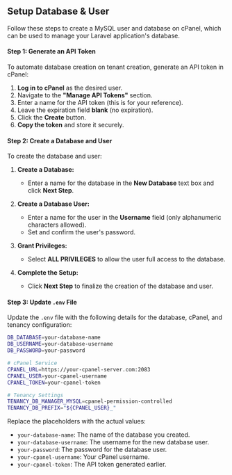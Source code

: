 ## Setup Database & User

Follow these steps to create a MySQL user and database on cPanel, which can be used to manage your Laravel application's database.

#### Step 1: Generate an API Token

To automate database creation on tenant creation, generate an API token in cPanel:

   1. **Log in to cPanel** as the desired user.
   2. Navigate to the **"Manage API Tokens"** section.
   3. Enter a name for the API token (this is for your reference).
   4. Leave the expiration field **blank** (no expiration).
   5. Click the **Create** button.
   6. **Copy the token** and store it securely.

#### Step 2: Create a Database and User

To create the database and user:

1. **Create a Database:**
   - Enter a name for the database in the **New Database** text box and click **Next Step**.

2. **Create a Database User:**
   - Enter a name for the user in the **Username** field (only alphanumeric characters allowed).
   - Set and confirm the user's password.

3. **Grant Privileges:**
   - Select **ALL PRIVILEGES** to allow the user full access to the database.

4. **Complete the Setup:**
   - Click **Next Step** to finalize the creation of the database and user.

#### Step 3: Update `.env` File

Update the `.env` file with the following details for the database, cPanel, and tenancy configuration:

```bash
DB_DATABASE=your-database-name
DB_USERNAME=your-database-username
DB_PASSWORD=your-password

# cPanel Service
CPANEL_URL=https://your-cpanel-server.com:2083
CPANEL_USER=your-cpanel-username
CPANEL_TOKEN=your-cpanel-token

# Tenancy Settings
TENANCY_DB_MANAGER_MYSQL=cpanel-permission-controlled
TENANCY_DB_PREFIX="${CPANEL_USER}_"
```

Replace the placeholders with the actual values:
- `your-database-name`: The name of the database you created.
- `your-database-username`: The username for the new database user.
- `your-password`: The password for the database user.
- `your-cpanel-username`: Your cPanel username.
- `your-cpanel-token`: The API token generated earlier.
